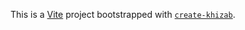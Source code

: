 This is a [Vite](https://vitejs.dev) project bootstrapped with [`create-khizab`](https://github.com/Khizab/khizab/tree/main/packages/create-khizab).
